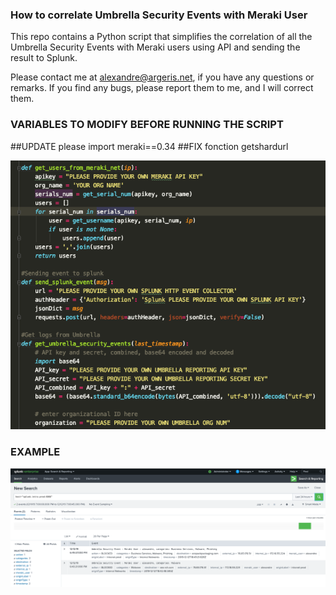 ### How to correlate Umbrella Security Events with Meraki User
  
This repo contains a Python script that simplifies the correlation of all the Umbrella Security Events with Meraki users using API and sending the result to Splunk.
  
Please contact me at alexandre@argeris.net, if you have any questions or remarks. If you find any bugs, please report them to me, and I will correct them. 
  
### VARIABLES TO MODIFY BEFORE RUNNING THE SCRIPT

##UPDATE please import meraki==0.34
##FIX fonction getshardurl

![image](./variables.png)

### EXAMPLE

![image](./umb_meraki.png)

